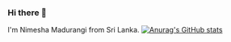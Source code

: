 ### Hi there 👋
I'm Nimesha Madurangi from Sri Lanka.
[![Anurag's GitHub stats](https://github-readme-stats.vercel.app/api?username=NimeshaMadurangi)](https://github.com/NimeshaMadurangi/github-readme-stats)

<!--
**NimeshaMadurangi/NimeshaMadurangi** is a ✨ _special_ ✨ repository because its `README.md` (this file) appears on your GitHub profile.

Here are some ideas to get you started:

- 🔭 I’m currently working on ...
- 🌱 I’m currently learning ...
- 👯 I’m looking to collaborate on ...
- 🤔 I’m looking for help with ...
- 💬 Ask me about ...
- 📫 How to reach me: ...
- 😄 Pronouns: ...
- ⚡ Fun fact: ...
-->
